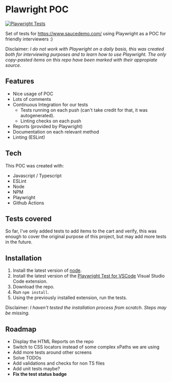 # Plawright POC

[![Playwright Tests](https://github.com/patowazhir/PlaywrightPOC/actions/workflows/playwright.yml/badge.svg?branch=master&event=status)](https://github.com/patowazhir/PlaywrightPOC/actions/workflows/playwright.yml)

Set of tests for https://www.saucedemo.com/ using Playwright as a POC for friendly interviewers :)

Disclaimer: _I do not work with Playwright on a daily basis, this was created both for interviewing purposes and to learn how to use Playwright. The only copy-pasted items on this repo have been marked with their appropiate source._

## Features
- Nice usage of POC
- Lots of comments
- Continuous Integration for our tests
    - Tests running on each push (can't take credit for that, it was autogenerated).
    - Linting checks on each push
- Reports (provided by Playwright)
- Documentation on each relevant method
- Linting (ESLint)

## Tech
This POC was created with:
- Javascript / Typescript
- ESLint
- Node
- NPM
- Playwright
- Github Actions

## Tests covered
So far, I've only added tests to add items to the cart and verify, this was enough to cover the original purpose of this project, but may add more tests in the future.

## Installation
1. Install the latest version of [node](https://nodejs.org/).
2. Install the latest version of the [Playwright Test for VSCode](https://marketplace.visualstudio.com/items?itemName=ms-playwright.playwright) Visual Studio Code extension.
2. Download the repo.
3. Run ```npm install```.
4. Using the previously installed extension, run the tests.

Disclaimer: _I haven't tested the installation process from scratch. Steps may be missing._

## Roadmap
- Display the HTML Reports on the repo
- Switch to CSS locators instead of some complex xPaths we are using
- Add more tests around other screens
- Solve TODOs
- Add validations and checks for non TS files
- Add unit tests maybe?
- **Fix the test status badge**